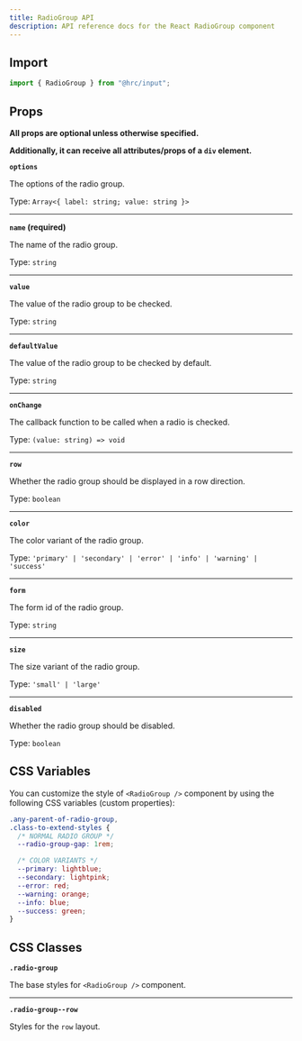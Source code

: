 ```yaml
---
title: RadioGroup API
description: API reference docs for the React RadioGroup component
---
```


## Import

```js
import { RadioGroup } from "@hrc/input";
```

## Props

**All props are optional unless otherwise specified.**

**Additionally, it can receive all attributes/props of a `div` element.**

**`options`**

The options of the radio group.

Type: `Array<{ label: string; value: string }>`

---

**`name` (required)**

The name of the radio group.

Type: `string`

---

**`value`**

The value of the radio group to be checked.

Type: `string`

---

**`defaultValue`**

The value of the radio group to be checked by default.

Type: `string`

---

**`onChange`**

The callback function to be called when a radio is checked.

Type: `(value: string) => void`

---

**`row`**

Whether the radio group should be displayed in a row direction.

Type: `boolean`

---

**`color`**

The color variant of the radio group.

Type: `'primary' | 'secondary' | 'error' | 'info' | 'warning' | 'success'`

---

**`form`**

The form id of the radio group.

Type: `string`

---

**`size`**

The size variant of the radio group.

Type: `'small' | 'large'`

---

**`disabled`**

Whether the radio group should be disabled.

Type: `boolean`

## CSS Variables

You can customize the style of `<RadioGroup />` component by using the following
CSS variables (custom properties):

```css
.any-parent-of-radio-group,
.class-to-extend-styles {
  /* NORMAL RADIO GROUP */
  --radio-group-gap: 1rem;

  /* COLOR VARIANTS */
  --primary: lightblue;
  --secondary: lightpink;
  --error: red;
  --warning: orange;
  --info: blue;
  --success: green;
}
```

## CSS Classes

**`.radio-group`**

The base styles for `<RadioGroup />` component.

---

**`.radio-group--row`**

Styles for the `row` layout.
